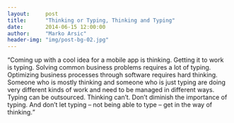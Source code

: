 ```yaml
---
layout:     post
title:      "Thinking or Typing, Thinking and Typing"
date:       2014-06-15 12:00:00
author:     "Marko Arsic"
header-img: "img/post-bg-02.jpg"
---
```


<p><q>Coming up with a cool idea for a mobile app is thinking. Getting it to work is typing. Solving common business problems requires a lot of typing. Optimizing business processes through software requires hard thinking. Someone who is mostly thinking and someone who is just typing are doing very different kinds of work and need to be managed in different ways. Typing can be outsourced. Thinking can’t. Don’t diminish the importance of typing. And don’t let typing – not being able to type – get in the way of thinking.</q></p>
